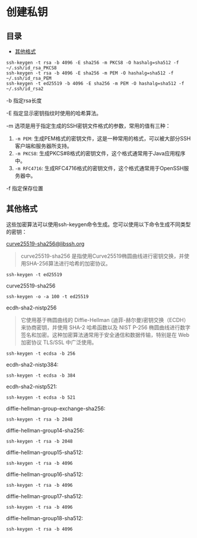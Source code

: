 # 创建私钥

## 目录

-   [其他格式](#其他格式)

```shell
ssh-keygen -t rsa -b 4096 -E sha256 -m PKCS8 -O hashalg=sha512 -f ~/.ssh/id_rsa_PKCS8
ssh-keygen -t rsa -b 4096 -E sha256 -m PEM -O hashalg=sha512 -f ~/.ssh/id_rsa_PEM
ssh-keygen -t ed25519 -b 4096 -E sha256 -m PEM -O hashalg=sha512 -f ~/.ssh/id_rsa2

```

-b 指定rsa长度

-E 指定显示密钥指纹时使用的哈希算法。

-m 选项是用于指定生成的SSH密钥文件格式的参数，常用的值有三种：

1.  `-m PEM`: 生成PEM格式的密钥文件，这是一种常用的格式，可以被大部分SSH客户端和服务器所支持。
2.  `-m PKCS8`: 生成PKCS#8格式的密钥文件，这个格式通常用于Java应用程序中。
3.  `-m RFC4716`: 生成RFC4716格式的密钥文件，这个格式通常用于OpenSSH服务器中。

-f 指定保存位置

## 其他格式

这些加密算法可以使用ssh-keygen命令生成。您可以使用以下命令生成不同类型的密钥：

[curve25519-sha256@libssh.org](mailto:curve25519-sha256@libssh.org "curve25519-sha256@libssh.org")

> curve25519-sha256 是指使用Curve25519椭圆曲线进行密钥交换，并使用SHA-256算法进行哈希的加密协议。

```纯文本
ssh-keygen -t ed25519
```

curve25519-sha256

```纯文本
ssh-keygen -o -a 100 -t ed25519
```

ecdh-sha2-nistp256

> 它使用基于椭圆曲线的 Diffie-Hellman (迪菲-赫尔曼)密钥交换（ECDH）来协商密钥，并使用 SHA-2 哈希函数以及 NIST P-256 椭圆曲线进行数字签名和加密。这种加密算法通常用于安全通信和数据传输，特别是在 Web 加密协议 TLS/SSL 中广泛使用。

```纯文本
ssh-keygen -t ecdsa -b 256
```

ecdh-sha2-nistp384:

```纯文本
ssh-keygen -t ecdsa -b 384
```

ecdh-sha2-nistp521:

```纯文本
ssh-keygen -t ecdsa -b 521
```

diffie-hellman-group-exchange-sha256:

```纯文本
ssh-keygen -t rsa -b 2048
```

diffie-hellman-group14-sha256:

```纯文本
ssh-keygen -t rsa -b 2048
```

diffie-hellman-group15-sha512:

```纯文本
ssh-keygen -t rsa -b 4096
```

diffie-hellman-group16-sha512:

```纯文本
ssh-keygen -t rsa -b 4096
```

diffie-hellman-group17-sha512:

```纯文本
ssh-keygen -t rsa -b 4096
```

diffie-hellman-group18-sha512:

```纯文本
ssh-keygen -t rsa -b 4096
```

